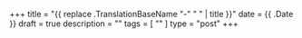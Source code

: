 +++
title = "{{ replace .TranslationBaseName "-" " " | title }}"
date = {{ .Date }}
draft = true
description = ""
tags = [ "" ]
type = "post"
+++